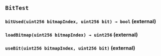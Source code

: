 ## `BitTest`






### `bitUsed(uint256 bitmapIndex, uint256 bit) → bool` (external)





### `loadBitmap(uint256 bitmapIndex) → uint256` (external)





### `useBit(uint256 bitmapIndex, uint256 bit)` (external)






